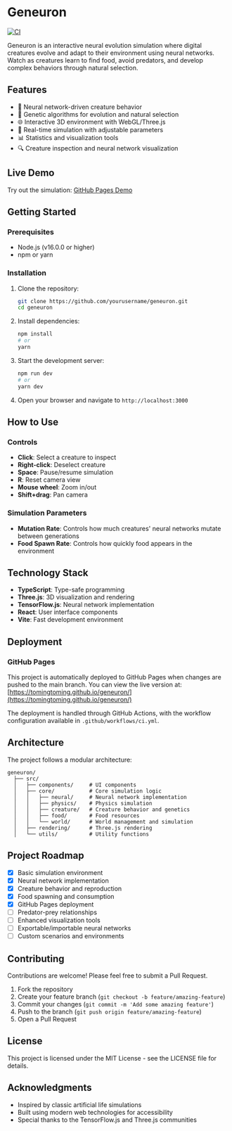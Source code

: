 # Geneuron

[![CI](https://github.com/tomingtoming/geneuron/actions/workflows/ci.yml/badge.svg)](https://github.com/tomingtoming/geneuron/actions/workflows/ci.yml)

Geneuron is an interactive neural evolution simulation where digital creatures evolve and adapt to their environment using neural networks. Watch as creatures learn to find food, avoid predators, and develop complex behaviors through natural selection.

## Features

- 🧠 Neural network-driven creature behavior
- 🧬 Genetic algorithms for evolution and natural selection
- 🌐 Interactive 3D environment with WebGL/Three.js
- 🔄 Real-time simulation with adjustable parameters
- 📊 Statistics and visualization tools
- 🔍 Creature inspection and neural network visualization

## Live Demo

Try out the simulation: [GitHub Pages Demo](https://tomingtoming.github.io/geneuron/)

## Getting Started

### Prerequisites

- Node.js (v16.0.0 or higher)
- npm or yarn

### Installation

1. Clone the repository:
   ```bash
   git clone https://github.com/yourusername/geneuron.git
   cd geneuron
   ```

2. Install dependencies:
   ```bash
   npm install
   # or
   yarn
   ```

3. Start the development server:
   ```bash
   npm run dev
   # or
   yarn dev
   ```

4. Open your browser and navigate to `http://localhost:3000`

## How to Use

### Controls

- **Click**: Select a creature to inspect
- **Right-click**: Deselect creature
- **Space**: Pause/resume simulation
- **R**: Reset camera view
- **Mouse wheel**: Zoom in/out
- **Shift+drag**: Pan camera

### Simulation Parameters

- **Mutation Rate**: Controls how much creatures' neural networks mutate between generations
- **Food Spawn Rate**: Controls how quickly food appears in the environment

## Technology Stack

- **TypeScript**: Type-safe programming
- **Three.js**: 3D visualization and rendering
- **TensorFlow.js**: Neural network implementation
- **React**: User interface components
- **Vite**: Fast development environment

## Deployment

### GitHub Pages

This project is automatically deployed to GitHub Pages when changes are pushed to the main branch. You can view the live version at: [https://tomingtoming.github.io/geneuron/](https://tomingtoming.github.io/geneuron/)

The deployment is handled through GitHub Actions, with the workflow configuration available in `.github/workflows/ci.yml`.

## Architecture

The project follows a modular architecture:

```
geneuron/
  ├── src/
  │   ├── components/     # UI components
  │   ├── core/           # Core simulation logic
  │   │   ├── neural/     # Neural network implementation
  │   │   ├── physics/    # Physics simulation
  │   │   ├── creature/   # Creature behavior and genetics
  │   │   ├── food/       # Food resources
  │   │   └── world/      # World management and simulation
  │   ├── rendering/      # Three.js rendering
  │   └── utils/          # Utility functions
```

## Project Roadmap

- [x] Basic simulation environment
- [x] Neural network implementation
- [x] Creature behavior and reproduction
- [x] Food spawning and consumption
- [x] GitHub Pages deployment
- [ ] Predator-prey relationships
- [ ] Enhanced visualization tools
- [ ] Exportable/importable neural networks
- [ ] Custom scenarios and environments

## Contributing

Contributions are welcome! Please feel free to submit a Pull Request.

1. Fork the repository
2. Create your feature branch (`git checkout -b feature/amazing-feature`)
3. Commit your changes (`git commit -m 'Add some amazing feature'`)
4. Push to the branch (`git push origin feature/amazing-feature`)
5. Open a Pull Request

## License

This project is licensed under the MIT License - see the LICENSE file for details.

## Acknowledgments

- Inspired by classic artificial life simulations
- Built using modern web technologies for accessibility
- Special thanks to the TensorFlow.js and Three.js communities
